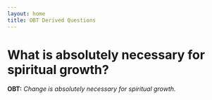 ```yaml
---
layout: home
title: OBT Derived Questions
---
```


# What is absolutely necessary for spiritual growth?
**OBT:** _Change is absolutely necessary for spiritual growth._
